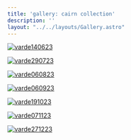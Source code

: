 ```yaml
---
title: 'gallery: cairn collection'
description: ''
layout: "../../layouts/Gallery.astro"
---
```


[![varde140623](/img/varder/varde140623.webp)](/img/varder/varde140623.webp)

[![varde290723](/img/varder/varde290723.webp)](/img/varder/varde290723.webp)

[![varde060823](/img/varder/varde060823.webp)](/img/varder/varde060823.webp)

[![varde060923](/img/varder/varde060923.webp)](/img/varder/varde060923.webp)

[![varde191023](/img/varder/varde191023.webp)](/img/varder/varde191023.webp)

[![varde071123](/img/varder/varde071123.webp)](/img/varder/varde071123.webp)

[![varde271223](/img/varder/varde271223.webp)](/img/varder/varde271223.webp)
